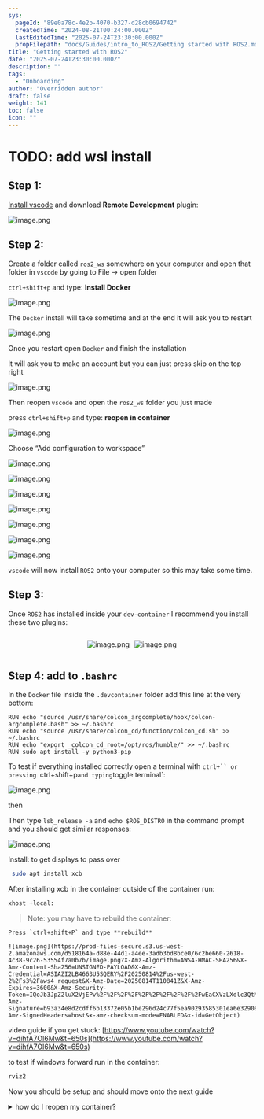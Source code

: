 ```yaml
---
sys:
  pageId: "89e0a78c-4e2b-4070-b327-d28cb0694742"
  createdTime: "2024-08-21T00:24:00.000Z"
  lastEditedTime: "2025-07-24T23:30:00.000Z"
  propFilepath: "docs/Guides/intro_to_ROS2/Getting started with ROS2.md"
title: "Getting started with ROS2"
date: "2025-07-24T23:30:00.000Z"
description: ""
tags:
  - "Onboarding"
author: "Overridden author"
draft: false
weight: 141
toc: false
icon: ""
---
```


# TODO: add wsl install

## Step 1:

[Install vscode](https://code.visualstudio.com/download) and download **Remote Development** plugin:

![image.png](https://prod-files-secure.s3.us-west-2.amazonaws.com/d518164a-d88e-44d1-a4ee-3adb3bd8bce0/efb52993-1881-4a40-b95e-6f020334f022/image.png?X-Amz-Algorithm=AWS4-HMAC-SHA256&X-Amz-Content-Sha256=UNSIGNED-PAYLOAD&X-Amz-Credential=ASIAZI2LB466YDUTMVDW%2F20250814%2Fus-west-2%2Fs3%2Faws4_request&X-Amz-Date=20250814T110831Z&X-Amz-Expires=3600&X-Amz-Security-Token=IQoJb3JpZ2luX2VjEPv%2F%2F%2F%2F%2F%2F%2F%2F%2F%2FwEaCXVzLXdlc3QtMiJHMEUCIFlHVEqrBwmbvl4JOcBs%2FPPFcBkoA28jytr5TAembb%2FyAiEA3Hij5CN5%2BoF45cCOIH63mPnhiLNvNWrRGApP%2F50wSM4q%2FwMIRBAAGgw2Mzc0MjMxODM4MDUiDDE4noZjAOX3uDLX4SrcA8V0NrJIo0SUMllrmJexUDct8uWmUnFXqyoP0VQBvNQfFgv8bcGGUBVS6gTe9%2BJytZcLggb9x1JJ3dGCT1s5%2BbbhX5aI7kIjl5wfcldU5%2FaSCdu%2B%2FF5GNe2e9FhDgJg%2Ftx1itlCF%2B9zSKiSVhK7m7Txh6oZxyhsukfj4JtmgXd9PyypJuNx6n3%2FdT7kzMxJ7iR6YWg7pNPsRbAn%2Fhlz%2FxiSqbf2cMjiszPZg82XbbD%2Bw2RbXS%2Bl%2BznLvJKJDlqz7jduObfZOgNCYSK8CBC3pZVvehwbicsQwln9PSo0Hh3vtVNmJIcJ4JI2WIs4SZalSEmDSrZl07OZDX2q6I8G4g5n7Jwg9QuLZ95SbUSG2heukDL7ErcQYMOoSKK9kJAE8f11PUodcDgaX%2FWgXZwjlJrCUa5Q0AyvD8LXw8Fkvf32DcUExIfQ4hCCJCLvRIzGlqIl2m5yHyJ4fyV3rEUFpGY7uiMKan6Evusai0opBPks50T2Yk4CeOZxLUJk9wvBs7EuP03pV8%2BQfzfU2okqgr9%2B7qFJwR2U4HVjVvQQe9R%2BJWy8u3DoF8t96%2F8KG%2FcvG25Jlf7dJ1hYN8NjqWrAaWDmPGpyWHPL5QU1bow6lpunTMy47CYVbEiW2TlvFMKaE98QGOqUByswZ7MfcTp7QPd%2BEy8usqvWIqKW%2BHkTWBlZgyb4nsFzLEDbidvw3c3CeLWvJ6gElzI7432XwQ%2Bm1dpj7zfGfGmH8SvITiTkp2qARd3ow9bDFC%2FzzIqT8pkzexOkzb%2F%2BkNWvnl6n3R2FG1ec3J4V1avmZS%2FlbY7I3otJii32P04JUQqAcNwKven3CPqjmJ7AR9VG6cJI%2FU29CR2tPiylONKHDBUXc&X-Amz-Signature=ade003824760b08d330f7ba76a1f653d3ee9fecc32afa212922accd1aded38a4&X-Amz-SignedHeaders=host&x-amz-checksum-mode=ENABLED&x-id=GetObject)

## Step 2:

Create a folder called `ros2_ws` somewhere on your computer and open that folder in `vscode` by going to File → open folder 

`ctrl+shift+p` and type: **Install Docker**

![image.png](https://prod-files-secure.s3.us-west-2.amazonaws.com/d518164a-d88e-44d1-a4ee-3adb3bd8bce0/2269dc0e-1cd5-47ff-bceb-c04ad9b2eab0/image.png?X-Amz-Algorithm=AWS4-HMAC-SHA256&X-Amz-Content-Sha256=UNSIGNED-PAYLOAD&X-Amz-Credential=ASIAZI2LB466YDUTMVDW%2F20250814%2Fus-west-2%2Fs3%2Faws4_request&X-Amz-Date=20250814T110831Z&X-Amz-Expires=3600&X-Amz-Security-Token=IQoJb3JpZ2luX2VjEPv%2F%2F%2F%2F%2F%2F%2F%2F%2F%2FwEaCXVzLXdlc3QtMiJHMEUCIFlHVEqrBwmbvl4JOcBs%2FPPFcBkoA28jytr5TAembb%2FyAiEA3Hij5CN5%2BoF45cCOIH63mPnhiLNvNWrRGApP%2F50wSM4q%2FwMIRBAAGgw2Mzc0MjMxODM4MDUiDDE4noZjAOX3uDLX4SrcA8V0NrJIo0SUMllrmJexUDct8uWmUnFXqyoP0VQBvNQfFgv8bcGGUBVS6gTe9%2BJytZcLggb9x1JJ3dGCT1s5%2BbbhX5aI7kIjl5wfcldU5%2FaSCdu%2B%2FF5GNe2e9FhDgJg%2Ftx1itlCF%2B9zSKiSVhK7m7Txh6oZxyhsukfj4JtmgXd9PyypJuNx6n3%2FdT7kzMxJ7iR6YWg7pNPsRbAn%2Fhlz%2FxiSqbf2cMjiszPZg82XbbD%2Bw2RbXS%2Bl%2BznLvJKJDlqz7jduObfZOgNCYSK8CBC3pZVvehwbicsQwln9PSo0Hh3vtVNmJIcJ4JI2WIs4SZalSEmDSrZl07OZDX2q6I8G4g5n7Jwg9QuLZ95SbUSG2heukDL7ErcQYMOoSKK9kJAE8f11PUodcDgaX%2FWgXZwjlJrCUa5Q0AyvD8LXw8Fkvf32DcUExIfQ4hCCJCLvRIzGlqIl2m5yHyJ4fyV3rEUFpGY7uiMKan6Evusai0opBPks50T2Yk4CeOZxLUJk9wvBs7EuP03pV8%2BQfzfU2okqgr9%2B7qFJwR2U4HVjVvQQe9R%2BJWy8u3DoF8t96%2F8KG%2FcvG25Jlf7dJ1hYN8NjqWrAaWDmPGpyWHPL5QU1bow6lpunTMy47CYVbEiW2TlvFMKaE98QGOqUByswZ7MfcTp7QPd%2BEy8usqvWIqKW%2BHkTWBlZgyb4nsFzLEDbidvw3c3CeLWvJ6gElzI7432XwQ%2Bm1dpj7zfGfGmH8SvITiTkp2qARd3ow9bDFC%2FzzIqT8pkzexOkzb%2F%2BkNWvnl6n3R2FG1ec3J4V1avmZS%2FlbY7I3otJii32P04JUQqAcNwKven3CPqjmJ7AR9VG6cJI%2FU29CR2tPiylONKHDBUXc&X-Amz-Signature=2125603f6216d42f6373fe199fe506f84d93ebe7fbb26eebb88117365a83e71c&X-Amz-SignedHeaders=host&x-amz-checksum-mode=ENABLED&x-id=GetObject)

The `Docker` install will take sometime and at the end it will ask you to restart

![image.png](https://prod-files-secure.s3.us-west-2.amazonaws.com/d518164a-d88e-44d1-a4ee-3adb3bd8bce0/ed233f78-be33-4b1f-b89c-9c346c0e961e/image.png?X-Amz-Algorithm=AWS4-HMAC-SHA256&X-Amz-Content-Sha256=UNSIGNED-PAYLOAD&X-Amz-Credential=ASIAZI2LB466YDUTMVDW%2F20250814%2Fus-west-2%2Fs3%2Faws4_request&X-Amz-Date=20250814T110831Z&X-Amz-Expires=3600&X-Amz-Security-Token=IQoJb3JpZ2luX2VjEPv%2F%2F%2F%2F%2F%2F%2F%2F%2F%2FwEaCXVzLXdlc3QtMiJHMEUCIFlHVEqrBwmbvl4JOcBs%2FPPFcBkoA28jytr5TAembb%2FyAiEA3Hij5CN5%2BoF45cCOIH63mPnhiLNvNWrRGApP%2F50wSM4q%2FwMIRBAAGgw2Mzc0MjMxODM4MDUiDDE4noZjAOX3uDLX4SrcA8V0NrJIo0SUMllrmJexUDct8uWmUnFXqyoP0VQBvNQfFgv8bcGGUBVS6gTe9%2BJytZcLggb9x1JJ3dGCT1s5%2BbbhX5aI7kIjl5wfcldU5%2FaSCdu%2B%2FF5GNe2e9FhDgJg%2Ftx1itlCF%2B9zSKiSVhK7m7Txh6oZxyhsukfj4JtmgXd9PyypJuNx6n3%2FdT7kzMxJ7iR6YWg7pNPsRbAn%2Fhlz%2FxiSqbf2cMjiszPZg82XbbD%2Bw2RbXS%2Bl%2BznLvJKJDlqz7jduObfZOgNCYSK8CBC3pZVvehwbicsQwln9PSo0Hh3vtVNmJIcJ4JI2WIs4SZalSEmDSrZl07OZDX2q6I8G4g5n7Jwg9QuLZ95SbUSG2heukDL7ErcQYMOoSKK9kJAE8f11PUodcDgaX%2FWgXZwjlJrCUa5Q0AyvD8LXw8Fkvf32DcUExIfQ4hCCJCLvRIzGlqIl2m5yHyJ4fyV3rEUFpGY7uiMKan6Evusai0opBPks50T2Yk4CeOZxLUJk9wvBs7EuP03pV8%2BQfzfU2okqgr9%2B7qFJwR2U4HVjVvQQe9R%2BJWy8u3DoF8t96%2F8KG%2FcvG25Jlf7dJ1hYN8NjqWrAaWDmPGpyWHPL5QU1bow6lpunTMy47CYVbEiW2TlvFMKaE98QGOqUByswZ7MfcTp7QPd%2BEy8usqvWIqKW%2BHkTWBlZgyb4nsFzLEDbidvw3c3CeLWvJ6gElzI7432XwQ%2Bm1dpj7zfGfGmH8SvITiTkp2qARd3ow9bDFC%2FzzIqT8pkzexOkzb%2F%2BkNWvnl6n3R2FG1ec3J4V1avmZS%2FlbY7I3otJii32P04JUQqAcNwKven3CPqjmJ7AR9VG6cJI%2FU29CR2tPiylONKHDBUXc&X-Amz-Signature=92cfa82b191ccf7bf0918fe093f1cda449815e2c3f001fdc7bb90ed6cfa30fa8&X-Amz-SignedHeaders=host&x-amz-checksum-mode=ENABLED&x-id=GetObject)

Once you restart open `Docker` and finish the installation

It will ask you to make an account but you can just press skip on the top right

![image.png](https://prod-files-secure.s3.us-west-2.amazonaws.com/d518164a-d88e-44d1-a4ee-3adb3bd8bce0/21010ad9-1659-4fd9-9f59-9932a09b2a3d/image.png?X-Amz-Algorithm=AWS4-HMAC-SHA256&X-Amz-Content-Sha256=UNSIGNED-PAYLOAD&X-Amz-Credential=ASIAZI2LB466YDUTMVDW%2F20250814%2Fus-west-2%2Fs3%2Faws4_request&X-Amz-Date=20250814T110831Z&X-Amz-Expires=3600&X-Amz-Security-Token=IQoJb3JpZ2luX2VjEPv%2F%2F%2F%2F%2F%2F%2F%2F%2F%2FwEaCXVzLXdlc3QtMiJHMEUCIFlHVEqrBwmbvl4JOcBs%2FPPFcBkoA28jytr5TAembb%2FyAiEA3Hij5CN5%2BoF45cCOIH63mPnhiLNvNWrRGApP%2F50wSM4q%2FwMIRBAAGgw2Mzc0MjMxODM4MDUiDDE4noZjAOX3uDLX4SrcA8V0NrJIo0SUMllrmJexUDct8uWmUnFXqyoP0VQBvNQfFgv8bcGGUBVS6gTe9%2BJytZcLggb9x1JJ3dGCT1s5%2BbbhX5aI7kIjl5wfcldU5%2FaSCdu%2B%2FF5GNe2e9FhDgJg%2Ftx1itlCF%2B9zSKiSVhK7m7Txh6oZxyhsukfj4JtmgXd9PyypJuNx6n3%2FdT7kzMxJ7iR6YWg7pNPsRbAn%2Fhlz%2FxiSqbf2cMjiszPZg82XbbD%2Bw2RbXS%2Bl%2BznLvJKJDlqz7jduObfZOgNCYSK8CBC3pZVvehwbicsQwln9PSo0Hh3vtVNmJIcJ4JI2WIs4SZalSEmDSrZl07OZDX2q6I8G4g5n7Jwg9QuLZ95SbUSG2heukDL7ErcQYMOoSKK9kJAE8f11PUodcDgaX%2FWgXZwjlJrCUa5Q0AyvD8LXw8Fkvf32DcUExIfQ4hCCJCLvRIzGlqIl2m5yHyJ4fyV3rEUFpGY7uiMKan6Evusai0opBPks50T2Yk4CeOZxLUJk9wvBs7EuP03pV8%2BQfzfU2okqgr9%2B7qFJwR2U4HVjVvQQe9R%2BJWy8u3DoF8t96%2F8KG%2FcvG25Jlf7dJ1hYN8NjqWrAaWDmPGpyWHPL5QU1bow6lpunTMy47CYVbEiW2TlvFMKaE98QGOqUByswZ7MfcTp7QPd%2BEy8usqvWIqKW%2BHkTWBlZgyb4nsFzLEDbidvw3c3CeLWvJ6gElzI7432XwQ%2Bm1dpj7zfGfGmH8SvITiTkp2qARd3ow9bDFC%2FzzIqT8pkzexOkzb%2F%2BkNWvnl6n3R2FG1ec3J4V1avmZS%2FlbY7I3otJii32P04JUQqAcNwKven3CPqjmJ7AR9VG6cJI%2FU29CR2tPiylONKHDBUXc&X-Amz-Signature=f587588a399fb263608d57b94987536290964658c871f3362cbc74362ff377ee&X-Amz-SignedHeaders=host&x-amz-checksum-mode=ENABLED&x-id=GetObject)

Then reopen `vscode` and open the `ros2_ws` folder you just made

press `ctrl+shift+p` and type: **reopen in container**

![image.png](https://prod-files-secure.s3.us-west-2.amazonaws.com/d518164a-d88e-44d1-a4ee-3adb3bd8bce0/4e93b8c2-41ad-488c-8095-c74205196118/image.png?X-Amz-Algorithm=AWS4-HMAC-SHA256&X-Amz-Content-Sha256=UNSIGNED-PAYLOAD&X-Amz-Credential=ASIAZI2LB466YDUTMVDW%2F20250814%2Fus-west-2%2Fs3%2Faws4_request&X-Amz-Date=20250814T110831Z&X-Amz-Expires=3600&X-Amz-Security-Token=IQoJb3JpZ2luX2VjEPv%2F%2F%2F%2F%2F%2F%2F%2F%2F%2FwEaCXVzLXdlc3QtMiJHMEUCIFlHVEqrBwmbvl4JOcBs%2FPPFcBkoA28jytr5TAembb%2FyAiEA3Hij5CN5%2BoF45cCOIH63mPnhiLNvNWrRGApP%2F50wSM4q%2FwMIRBAAGgw2Mzc0MjMxODM4MDUiDDE4noZjAOX3uDLX4SrcA8V0NrJIo0SUMllrmJexUDct8uWmUnFXqyoP0VQBvNQfFgv8bcGGUBVS6gTe9%2BJytZcLggb9x1JJ3dGCT1s5%2BbbhX5aI7kIjl5wfcldU5%2FaSCdu%2B%2FF5GNe2e9FhDgJg%2Ftx1itlCF%2B9zSKiSVhK7m7Txh6oZxyhsukfj4JtmgXd9PyypJuNx6n3%2FdT7kzMxJ7iR6YWg7pNPsRbAn%2Fhlz%2FxiSqbf2cMjiszPZg82XbbD%2Bw2RbXS%2Bl%2BznLvJKJDlqz7jduObfZOgNCYSK8CBC3pZVvehwbicsQwln9PSo0Hh3vtVNmJIcJ4JI2WIs4SZalSEmDSrZl07OZDX2q6I8G4g5n7Jwg9QuLZ95SbUSG2heukDL7ErcQYMOoSKK9kJAE8f11PUodcDgaX%2FWgXZwjlJrCUa5Q0AyvD8LXw8Fkvf32DcUExIfQ4hCCJCLvRIzGlqIl2m5yHyJ4fyV3rEUFpGY7uiMKan6Evusai0opBPks50T2Yk4CeOZxLUJk9wvBs7EuP03pV8%2BQfzfU2okqgr9%2B7qFJwR2U4HVjVvQQe9R%2BJWy8u3DoF8t96%2F8KG%2FcvG25Jlf7dJ1hYN8NjqWrAaWDmPGpyWHPL5QU1bow6lpunTMy47CYVbEiW2TlvFMKaE98QGOqUByswZ7MfcTp7QPd%2BEy8usqvWIqKW%2BHkTWBlZgyb4nsFzLEDbidvw3c3CeLWvJ6gElzI7432XwQ%2Bm1dpj7zfGfGmH8SvITiTkp2qARd3ow9bDFC%2FzzIqT8pkzexOkzb%2F%2BkNWvnl6n3R2FG1ec3J4V1avmZS%2FlbY7I3otJii32P04JUQqAcNwKven3CPqjmJ7AR9VG6cJI%2FU29CR2tPiylONKHDBUXc&X-Amz-Signature=d802ff1ee827f9d68201e0dd1954ad0fbedc876179b455428cd9c99c82acf099&X-Amz-SignedHeaders=host&x-amz-checksum-mode=ENABLED&x-id=GetObject)

Choose “Add configuration to workspace”

![image.png](https://prod-files-secure.s3.us-west-2.amazonaws.com/d518164a-d88e-44d1-a4ee-3adb3bd8bce0/9560b282-5060-4989-ba37-97e7b2c22476/image.png?X-Amz-Algorithm=AWS4-HMAC-SHA256&X-Amz-Content-Sha256=UNSIGNED-PAYLOAD&X-Amz-Credential=ASIAZI2LB466YDUTMVDW%2F20250814%2Fus-west-2%2Fs3%2Faws4_request&X-Amz-Date=20250814T110831Z&X-Amz-Expires=3600&X-Amz-Security-Token=IQoJb3JpZ2luX2VjEPv%2F%2F%2F%2F%2F%2F%2F%2F%2F%2FwEaCXVzLXdlc3QtMiJHMEUCIFlHVEqrBwmbvl4JOcBs%2FPPFcBkoA28jytr5TAembb%2FyAiEA3Hij5CN5%2BoF45cCOIH63mPnhiLNvNWrRGApP%2F50wSM4q%2FwMIRBAAGgw2Mzc0MjMxODM4MDUiDDE4noZjAOX3uDLX4SrcA8V0NrJIo0SUMllrmJexUDct8uWmUnFXqyoP0VQBvNQfFgv8bcGGUBVS6gTe9%2BJytZcLggb9x1JJ3dGCT1s5%2BbbhX5aI7kIjl5wfcldU5%2FaSCdu%2B%2FF5GNe2e9FhDgJg%2Ftx1itlCF%2B9zSKiSVhK7m7Txh6oZxyhsukfj4JtmgXd9PyypJuNx6n3%2FdT7kzMxJ7iR6YWg7pNPsRbAn%2Fhlz%2FxiSqbf2cMjiszPZg82XbbD%2Bw2RbXS%2Bl%2BznLvJKJDlqz7jduObfZOgNCYSK8CBC3pZVvehwbicsQwln9PSo0Hh3vtVNmJIcJ4JI2WIs4SZalSEmDSrZl07OZDX2q6I8G4g5n7Jwg9QuLZ95SbUSG2heukDL7ErcQYMOoSKK9kJAE8f11PUodcDgaX%2FWgXZwjlJrCUa5Q0AyvD8LXw8Fkvf32DcUExIfQ4hCCJCLvRIzGlqIl2m5yHyJ4fyV3rEUFpGY7uiMKan6Evusai0opBPks50T2Yk4CeOZxLUJk9wvBs7EuP03pV8%2BQfzfU2okqgr9%2B7qFJwR2U4HVjVvQQe9R%2BJWy8u3DoF8t96%2F8KG%2FcvG25Jlf7dJ1hYN8NjqWrAaWDmPGpyWHPL5QU1bow6lpunTMy47CYVbEiW2TlvFMKaE98QGOqUByswZ7MfcTp7QPd%2BEy8usqvWIqKW%2BHkTWBlZgyb4nsFzLEDbidvw3c3CeLWvJ6gElzI7432XwQ%2Bm1dpj7zfGfGmH8SvITiTkp2qARd3ow9bDFC%2FzzIqT8pkzexOkzb%2F%2BkNWvnl6n3R2FG1ec3J4V1avmZS%2FlbY7I3otJii32P04JUQqAcNwKven3CPqjmJ7AR9VG6cJI%2FU29CR2tPiylONKHDBUXc&X-Amz-Signature=68d688c61119390cc7a82ffb01a863db964c4d12a987fcaca5761264550171c0&X-Amz-SignedHeaders=host&x-amz-checksum-mode=ENABLED&x-id=GetObject)

![image.png](https://prod-files-secure.s3.us-west-2.amazonaws.com/d518164a-d88e-44d1-a4ee-3adb3bd8bce0/2ee63f81-886b-48e8-a553-dc6e5eac99e4/image.png?X-Amz-Algorithm=AWS4-HMAC-SHA256&X-Amz-Content-Sha256=UNSIGNED-PAYLOAD&X-Amz-Credential=ASIAZI2LB466YDUTMVDW%2F20250814%2Fus-west-2%2Fs3%2Faws4_request&X-Amz-Date=20250814T110831Z&X-Amz-Expires=3600&X-Amz-Security-Token=IQoJb3JpZ2luX2VjEPv%2F%2F%2F%2F%2F%2F%2F%2F%2F%2FwEaCXVzLXdlc3QtMiJHMEUCIFlHVEqrBwmbvl4JOcBs%2FPPFcBkoA28jytr5TAembb%2FyAiEA3Hij5CN5%2BoF45cCOIH63mPnhiLNvNWrRGApP%2F50wSM4q%2FwMIRBAAGgw2Mzc0MjMxODM4MDUiDDE4noZjAOX3uDLX4SrcA8V0NrJIo0SUMllrmJexUDct8uWmUnFXqyoP0VQBvNQfFgv8bcGGUBVS6gTe9%2BJytZcLggb9x1JJ3dGCT1s5%2BbbhX5aI7kIjl5wfcldU5%2FaSCdu%2B%2FF5GNe2e9FhDgJg%2Ftx1itlCF%2B9zSKiSVhK7m7Txh6oZxyhsukfj4JtmgXd9PyypJuNx6n3%2FdT7kzMxJ7iR6YWg7pNPsRbAn%2Fhlz%2FxiSqbf2cMjiszPZg82XbbD%2Bw2RbXS%2Bl%2BznLvJKJDlqz7jduObfZOgNCYSK8CBC3pZVvehwbicsQwln9PSo0Hh3vtVNmJIcJ4JI2WIs4SZalSEmDSrZl07OZDX2q6I8G4g5n7Jwg9QuLZ95SbUSG2heukDL7ErcQYMOoSKK9kJAE8f11PUodcDgaX%2FWgXZwjlJrCUa5Q0AyvD8LXw8Fkvf32DcUExIfQ4hCCJCLvRIzGlqIl2m5yHyJ4fyV3rEUFpGY7uiMKan6Evusai0opBPks50T2Yk4CeOZxLUJk9wvBs7EuP03pV8%2BQfzfU2okqgr9%2B7qFJwR2U4HVjVvQQe9R%2BJWy8u3DoF8t96%2F8KG%2FcvG25Jlf7dJ1hYN8NjqWrAaWDmPGpyWHPL5QU1bow6lpunTMy47CYVbEiW2TlvFMKaE98QGOqUByswZ7MfcTp7QPd%2BEy8usqvWIqKW%2BHkTWBlZgyb4nsFzLEDbidvw3c3CeLWvJ6gElzI7432XwQ%2Bm1dpj7zfGfGmH8SvITiTkp2qARd3ow9bDFC%2FzzIqT8pkzexOkzb%2F%2BkNWvnl6n3R2FG1ec3J4V1avmZS%2FlbY7I3otJii32P04JUQqAcNwKven3CPqjmJ7AR9VG6cJI%2FU29CR2tPiylONKHDBUXc&X-Amz-Signature=65386f3f65821f1cbf1d14130c39662edbd9ef639b771c242f4806b74277e1f5&X-Amz-SignedHeaders=host&x-amz-checksum-mode=ENABLED&x-id=GetObject)

![image.png](https://prod-files-secure.s3.us-west-2.amazonaws.com/d518164a-d88e-44d1-a4ee-3adb3bd8bce0/e0fd626c-c8b6-4b2c-95d1-fa4c26514504/image.png?X-Amz-Algorithm=AWS4-HMAC-SHA256&X-Amz-Content-Sha256=UNSIGNED-PAYLOAD&X-Amz-Credential=ASIAZI2LB466YDUTMVDW%2F20250814%2Fus-west-2%2Fs3%2Faws4_request&X-Amz-Date=20250814T110831Z&X-Amz-Expires=3600&X-Amz-Security-Token=IQoJb3JpZ2luX2VjEPv%2F%2F%2F%2F%2F%2F%2F%2F%2F%2FwEaCXVzLXdlc3QtMiJHMEUCIFlHVEqrBwmbvl4JOcBs%2FPPFcBkoA28jytr5TAembb%2FyAiEA3Hij5CN5%2BoF45cCOIH63mPnhiLNvNWrRGApP%2F50wSM4q%2FwMIRBAAGgw2Mzc0MjMxODM4MDUiDDE4noZjAOX3uDLX4SrcA8V0NrJIo0SUMllrmJexUDct8uWmUnFXqyoP0VQBvNQfFgv8bcGGUBVS6gTe9%2BJytZcLggb9x1JJ3dGCT1s5%2BbbhX5aI7kIjl5wfcldU5%2FaSCdu%2B%2FF5GNe2e9FhDgJg%2Ftx1itlCF%2B9zSKiSVhK7m7Txh6oZxyhsukfj4JtmgXd9PyypJuNx6n3%2FdT7kzMxJ7iR6YWg7pNPsRbAn%2Fhlz%2FxiSqbf2cMjiszPZg82XbbD%2Bw2RbXS%2Bl%2BznLvJKJDlqz7jduObfZOgNCYSK8CBC3pZVvehwbicsQwln9PSo0Hh3vtVNmJIcJ4JI2WIs4SZalSEmDSrZl07OZDX2q6I8G4g5n7Jwg9QuLZ95SbUSG2heukDL7ErcQYMOoSKK9kJAE8f11PUodcDgaX%2FWgXZwjlJrCUa5Q0AyvD8LXw8Fkvf32DcUExIfQ4hCCJCLvRIzGlqIl2m5yHyJ4fyV3rEUFpGY7uiMKan6Evusai0opBPks50T2Yk4CeOZxLUJk9wvBs7EuP03pV8%2BQfzfU2okqgr9%2B7qFJwR2U4HVjVvQQe9R%2BJWy8u3DoF8t96%2F8KG%2FcvG25Jlf7dJ1hYN8NjqWrAaWDmPGpyWHPL5QU1bow6lpunTMy47CYVbEiW2TlvFMKaE98QGOqUByswZ7MfcTp7QPd%2BEy8usqvWIqKW%2BHkTWBlZgyb4nsFzLEDbidvw3c3CeLWvJ6gElzI7432XwQ%2Bm1dpj7zfGfGmH8SvITiTkp2qARd3ow9bDFC%2FzzIqT8pkzexOkzb%2F%2BkNWvnl6n3R2FG1ec3J4V1avmZS%2FlbY7I3otJii32P04JUQqAcNwKven3CPqjmJ7AR9VG6cJI%2FU29CR2tPiylONKHDBUXc&X-Amz-Signature=c3298007e96b1677098ac670b08ced10561fc5bc33b1977984f52d8d1f81ddf0&X-Amz-SignedHeaders=host&x-amz-checksum-mode=ENABLED&x-id=GetObject)

![image.png](https://prod-files-secure.s3.us-west-2.amazonaws.com/d518164a-d88e-44d1-a4ee-3adb3bd8bce0/a2e13f50-d2ab-4719-a4c2-7ced634bfc9d/image.png?X-Amz-Algorithm=AWS4-HMAC-SHA256&X-Amz-Content-Sha256=UNSIGNED-PAYLOAD&X-Amz-Credential=ASIAZI2LB466YDUTMVDW%2F20250814%2Fus-west-2%2Fs3%2Faws4_request&X-Amz-Date=20250814T110831Z&X-Amz-Expires=3600&X-Amz-Security-Token=IQoJb3JpZ2luX2VjEPv%2F%2F%2F%2F%2F%2F%2F%2F%2F%2FwEaCXVzLXdlc3QtMiJHMEUCIFlHVEqrBwmbvl4JOcBs%2FPPFcBkoA28jytr5TAembb%2FyAiEA3Hij5CN5%2BoF45cCOIH63mPnhiLNvNWrRGApP%2F50wSM4q%2FwMIRBAAGgw2Mzc0MjMxODM4MDUiDDE4noZjAOX3uDLX4SrcA8V0NrJIo0SUMllrmJexUDct8uWmUnFXqyoP0VQBvNQfFgv8bcGGUBVS6gTe9%2BJytZcLggb9x1JJ3dGCT1s5%2BbbhX5aI7kIjl5wfcldU5%2FaSCdu%2B%2FF5GNe2e9FhDgJg%2Ftx1itlCF%2B9zSKiSVhK7m7Txh6oZxyhsukfj4JtmgXd9PyypJuNx6n3%2FdT7kzMxJ7iR6YWg7pNPsRbAn%2Fhlz%2FxiSqbf2cMjiszPZg82XbbD%2Bw2RbXS%2Bl%2BznLvJKJDlqz7jduObfZOgNCYSK8CBC3pZVvehwbicsQwln9PSo0Hh3vtVNmJIcJ4JI2WIs4SZalSEmDSrZl07OZDX2q6I8G4g5n7Jwg9QuLZ95SbUSG2heukDL7ErcQYMOoSKK9kJAE8f11PUodcDgaX%2FWgXZwjlJrCUa5Q0AyvD8LXw8Fkvf32DcUExIfQ4hCCJCLvRIzGlqIl2m5yHyJ4fyV3rEUFpGY7uiMKan6Evusai0opBPks50T2Yk4CeOZxLUJk9wvBs7EuP03pV8%2BQfzfU2okqgr9%2B7qFJwR2U4HVjVvQQe9R%2BJWy8u3DoF8t96%2F8KG%2FcvG25Jlf7dJ1hYN8NjqWrAaWDmPGpyWHPL5QU1bow6lpunTMy47CYVbEiW2TlvFMKaE98QGOqUByswZ7MfcTp7QPd%2BEy8usqvWIqKW%2BHkTWBlZgyb4nsFzLEDbidvw3c3CeLWvJ6gElzI7432XwQ%2Bm1dpj7zfGfGmH8SvITiTkp2qARd3ow9bDFC%2FzzIqT8pkzexOkzb%2F%2BkNWvnl6n3R2FG1ec3J4V1avmZS%2FlbY7I3otJii32P04JUQqAcNwKven3CPqjmJ7AR9VG6cJI%2FU29CR2tPiylONKHDBUXc&X-Amz-Signature=ffaa9dbc2e230abe8f9451f80277178e911a65eb20604765ede8dee87a4e58a6&X-Amz-SignedHeaders=host&x-amz-checksum-mode=ENABLED&x-id=GetObject)

![image.png](https://prod-files-secure.s3.us-west-2.amazonaws.com/d518164a-d88e-44d1-a4ee-3adb3bd8bce0/6cc478ad-aaba-4bf7-9fcc-403277ab896c/image.png?X-Amz-Algorithm=AWS4-HMAC-SHA256&X-Amz-Content-Sha256=UNSIGNED-PAYLOAD&X-Amz-Credential=ASIAZI2LB466YDUTMVDW%2F20250814%2Fus-west-2%2Fs3%2Faws4_request&X-Amz-Date=20250814T110831Z&X-Amz-Expires=3600&X-Amz-Security-Token=IQoJb3JpZ2luX2VjEPv%2F%2F%2F%2F%2F%2F%2F%2F%2F%2FwEaCXVzLXdlc3QtMiJHMEUCIFlHVEqrBwmbvl4JOcBs%2FPPFcBkoA28jytr5TAembb%2FyAiEA3Hij5CN5%2BoF45cCOIH63mPnhiLNvNWrRGApP%2F50wSM4q%2FwMIRBAAGgw2Mzc0MjMxODM4MDUiDDE4noZjAOX3uDLX4SrcA8V0NrJIo0SUMllrmJexUDct8uWmUnFXqyoP0VQBvNQfFgv8bcGGUBVS6gTe9%2BJytZcLggb9x1JJ3dGCT1s5%2BbbhX5aI7kIjl5wfcldU5%2FaSCdu%2B%2FF5GNe2e9FhDgJg%2Ftx1itlCF%2B9zSKiSVhK7m7Txh6oZxyhsukfj4JtmgXd9PyypJuNx6n3%2FdT7kzMxJ7iR6YWg7pNPsRbAn%2Fhlz%2FxiSqbf2cMjiszPZg82XbbD%2Bw2RbXS%2Bl%2BznLvJKJDlqz7jduObfZOgNCYSK8CBC3pZVvehwbicsQwln9PSo0Hh3vtVNmJIcJ4JI2WIs4SZalSEmDSrZl07OZDX2q6I8G4g5n7Jwg9QuLZ95SbUSG2heukDL7ErcQYMOoSKK9kJAE8f11PUodcDgaX%2FWgXZwjlJrCUa5Q0AyvD8LXw8Fkvf32DcUExIfQ4hCCJCLvRIzGlqIl2m5yHyJ4fyV3rEUFpGY7uiMKan6Evusai0opBPks50T2Yk4CeOZxLUJk9wvBs7EuP03pV8%2BQfzfU2okqgr9%2B7qFJwR2U4HVjVvQQe9R%2BJWy8u3DoF8t96%2F8KG%2FcvG25Jlf7dJ1hYN8NjqWrAaWDmPGpyWHPL5QU1bow6lpunTMy47CYVbEiW2TlvFMKaE98QGOqUByswZ7MfcTp7QPd%2BEy8usqvWIqKW%2BHkTWBlZgyb4nsFzLEDbidvw3c3CeLWvJ6gElzI7432XwQ%2Bm1dpj7zfGfGmH8SvITiTkp2qARd3ow9bDFC%2FzzIqT8pkzexOkzb%2F%2BkNWvnl6n3R2FG1ec3J4V1avmZS%2FlbY7I3otJii32P04JUQqAcNwKven3CPqjmJ7AR9VG6cJI%2FU29CR2tPiylONKHDBUXc&X-Amz-Signature=0e505bfd2ec6f046b6e416af029cbf9ab690310614a7fb7e1978d9f84bd59b8d&X-Amz-SignedHeaders=host&x-amz-checksum-mode=ENABLED&x-id=GetObject)

![image.png](https://prod-files-secure.s3.us-west-2.amazonaws.com/d518164a-d88e-44d1-a4ee-3adb3bd8bce0/53255b28-f75e-430f-b9e3-c0ac8577e42b/image.png?X-Amz-Algorithm=AWS4-HMAC-SHA256&X-Amz-Content-Sha256=UNSIGNED-PAYLOAD&X-Amz-Credential=ASIAZI2LB466YDUTMVDW%2F20250814%2Fus-west-2%2Fs3%2Faws4_request&X-Amz-Date=20250814T110831Z&X-Amz-Expires=3600&X-Amz-Security-Token=IQoJb3JpZ2luX2VjEPv%2F%2F%2F%2F%2F%2F%2F%2F%2F%2FwEaCXVzLXdlc3QtMiJHMEUCIFlHVEqrBwmbvl4JOcBs%2FPPFcBkoA28jytr5TAembb%2FyAiEA3Hij5CN5%2BoF45cCOIH63mPnhiLNvNWrRGApP%2F50wSM4q%2FwMIRBAAGgw2Mzc0MjMxODM4MDUiDDE4noZjAOX3uDLX4SrcA8V0NrJIo0SUMllrmJexUDct8uWmUnFXqyoP0VQBvNQfFgv8bcGGUBVS6gTe9%2BJytZcLggb9x1JJ3dGCT1s5%2BbbhX5aI7kIjl5wfcldU5%2FaSCdu%2B%2FF5GNe2e9FhDgJg%2Ftx1itlCF%2B9zSKiSVhK7m7Txh6oZxyhsukfj4JtmgXd9PyypJuNx6n3%2FdT7kzMxJ7iR6YWg7pNPsRbAn%2Fhlz%2FxiSqbf2cMjiszPZg82XbbD%2Bw2RbXS%2Bl%2BznLvJKJDlqz7jduObfZOgNCYSK8CBC3pZVvehwbicsQwln9PSo0Hh3vtVNmJIcJ4JI2WIs4SZalSEmDSrZl07OZDX2q6I8G4g5n7Jwg9QuLZ95SbUSG2heukDL7ErcQYMOoSKK9kJAE8f11PUodcDgaX%2FWgXZwjlJrCUa5Q0AyvD8LXw8Fkvf32DcUExIfQ4hCCJCLvRIzGlqIl2m5yHyJ4fyV3rEUFpGY7uiMKan6Evusai0opBPks50T2Yk4CeOZxLUJk9wvBs7EuP03pV8%2BQfzfU2okqgr9%2B7qFJwR2U4HVjVvQQe9R%2BJWy8u3DoF8t96%2F8KG%2FcvG25Jlf7dJ1hYN8NjqWrAaWDmPGpyWHPL5QU1bow6lpunTMy47CYVbEiW2TlvFMKaE98QGOqUByswZ7MfcTp7QPd%2BEy8usqvWIqKW%2BHkTWBlZgyb4nsFzLEDbidvw3c3CeLWvJ6gElzI7432XwQ%2Bm1dpj7zfGfGmH8SvITiTkp2qARd3ow9bDFC%2FzzIqT8pkzexOkzb%2F%2BkNWvnl6n3R2FG1ec3J4V1avmZS%2FlbY7I3otJii32P04JUQqAcNwKven3CPqjmJ7AR9VG6cJI%2FU29CR2tPiylONKHDBUXc&X-Amz-Signature=0c907d75f2c0407482be67cd71df014a7a8a8f1dd5bba77de06c2fea9e66e536&X-Amz-SignedHeaders=host&x-amz-checksum-mode=ENABLED&x-id=GetObject)

![image.png](https://prod-files-secure.s3.us-west-2.amazonaws.com/d518164a-d88e-44d1-a4ee-3adb3bd8bce0/7c562767-5af9-4ffb-97d1-327bcdf4ee00/image.png?X-Amz-Algorithm=AWS4-HMAC-SHA256&X-Amz-Content-Sha256=UNSIGNED-PAYLOAD&X-Amz-Credential=ASIAZI2LB466YDUTMVDW%2F20250814%2Fus-west-2%2Fs3%2Faws4_request&X-Amz-Date=20250814T110831Z&X-Amz-Expires=3600&X-Amz-Security-Token=IQoJb3JpZ2luX2VjEPv%2F%2F%2F%2F%2F%2F%2F%2F%2F%2FwEaCXVzLXdlc3QtMiJHMEUCIFlHVEqrBwmbvl4JOcBs%2FPPFcBkoA28jytr5TAembb%2FyAiEA3Hij5CN5%2BoF45cCOIH63mPnhiLNvNWrRGApP%2F50wSM4q%2FwMIRBAAGgw2Mzc0MjMxODM4MDUiDDE4noZjAOX3uDLX4SrcA8V0NrJIo0SUMllrmJexUDct8uWmUnFXqyoP0VQBvNQfFgv8bcGGUBVS6gTe9%2BJytZcLggb9x1JJ3dGCT1s5%2BbbhX5aI7kIjl5wfcldU5%2FaSCdu%2B%2FF5GNe2e9FhDgJg%2Ftx1itlCF%2B9zSKiSVhK7m7Txh6oZxyhsukfj4JtmgXd9PyypJuNx6n3%2FdT7kzMxJ7iR6YWg7pNPsRbAn%2Fhlz%2FxiSqbf2cMjiszPZg82XbbD%2Bw2RbXS%2Bl%2BznLvJKJDlqz7jduObfZOgNCYSK8CBC3pZVvehwbicsQwln9PSo0Hh3vtVNmJIcJ4JI2WIs4SZalSEmDSrZl07OZDX2q6I8G4g5n7Jwg9QuLZ95SbUSG2heukDL7ErcQYMOoSKK9kJAE8f11PUodcDgaX%2FWgXZwjlJrCUa5Q0AyvD8LXw8Fkvf32DcUExIfQ4hCCJCLvRIzGlqIl2m5yHyJ4fyV3rEUFpGY7uiMKan6Evusai0opBPks50T2Yk4CeOZxLUJk9wvBs7EuP03pV8%2BQfzfU2okqgr9%2B7qFJwR2U4HVjVvQQe9R%2BJWy8u3DoF8t96%2F8KG%2FcvG25Jlf7dJ1hYN8NjqWrAaWDmPGpyWHPL5QU1bow6lpunTMy47CYVbEiW2TlvFMKaE98QGOqUByswZ7MfcTp7QPd%2BEy8usqvWIqKW%2BHkTWBlZgyb4nsFzLEDbidvw3c3CeLWvJ6gElzI7432XwQ%2Bm1dpj7zfGfGmH8SvITiTkp2qARd3ow9bDFC%2FzzIqT8pkzexOkzb%2F%2BkNWvnl6n3R2FG1ec3J4V1avmZS%2FlbY7I3otJii32P04JUQqAcNwKven3CPqjmJ7AR9VG6cJI%2FU29CR2tPiylONKHDBUXc&X-Amz-Signature=f823a6f45c0e97abfd28107815449bcca8eae491afeab850bbb75c7e0d5565c1&X-Amz-SignedHeaders=host&x-amz-checksum-mode=ENABLED&x-id=GetObject)

`vscode` will now install `ROS2` onto your computer so this may take some time.

## Step 3:

Once `ROS2` has installed inside your `dev-container` I recommend you install these two plugins:

<div style="display: flex;flex-direction: row; column-gap:10px; max-width: 630px;justify-content: center;">
<div>

![image.png](https://prod-files-secure.s3.us-west-2.amazonaws.com/d518164a-d88e-44d1-a4ee-3adb3bd8bce0/3fc3d550-5a54-4ba1-ba6b-faa01cdb7369/image.png?X-Amz-Algorithm=AWS4-HMAC-SHA256&X-Amz-Content-Sha256=UNSIGNED-PAYLOAD&X-Amz-Credential=ASIAZI2LB46663KIHTEI%2F20250814%2Fus-west-2%2Fs3%2Faws4_request&X-Amz-Date=20250814T110839Z&X-Amz-Expires=3600&X-Amz-Security-Token=IQoJb3JpZ2luX2VjEPv%2F%2F%2F%2F%2F%2F%2F%2F%2F%2FwEaCXVzLXdlc3QtMiJHMEUCIQC8xLAWWoMtuKefl2JCO%2FeNWVtw5eiRPsveTrLUT8WozwIgGjySHg34ZI0nhMs1FhRZ%2BwB%2BcYSm%2BSQaUjGcLXE19OUq%2FwMIRBAAGgw2Mzc0MjMxODM4MDUiDN5lnqHgyV9FgyEV6SrcA6Ca7fh0Hj4p2ah8KNgWb%2FsfHfteOaL23%2Fdf7z%2BVx%2FoxkA8esvWsdQR3wcvwS9awhdDvzMG22OotXY%2F7gBZ3dlctG%2F9QxU82vqM2liDC3CrPXkrV%2BZO%2FaSRpRYyMQsoLty1XzIxASoL14oE00SV3b35khyRhvHBzo1fzTb6rY10Mkjb7mBYhPyrguR0PNs2t%2BHDiHBasco213AVwKyMBkTtB3pIBx02SAk6gzVhZ6axppyjamIi%2F9Vywu8ECjceytcHgILgDfiWNcy8Hh%2F1fbO4cQpDZbQArXPOj18hCtQCZ4plxRzt7d0R3vn4jvqMFEqy5bPbr5YXf6RE%2F0QI6Gp4ljNzp08Qgz8wb600nDGFe2eyc8x0qv2jwVWRSfJ97jGO%2Brsinbk7KtvSmmPIOvdDj3Z7k76lS%2ByU88T8Uw8x7XNiQ1Rw49m6hpuozY8QVqAuEEZ4Q%2Bo2xftDaMHMkgKyTXhvjmUZf70lJl39rPKqcNVjAlZ8UU8lmV79nwBS6Napgsydum2DRvpGWrp6UNI6iGIolESNLu44Kk2s92qMvFdCCI%2Blj7kcmIKo5DfbxHBr4AZ8jU9sbP7M8iFp2Q5v%2FcfcsOgm2FT1jrke2Fe9zn6c3NoWYsh%2BSkiRVMIaF98QGOqUBVvQNN78otUUY3nMYUzDCkFIAlVBhLRhHRHp4Ezlhfe3pVlR6j4qjAcp7sM%2F%2F8uuV3oAaPL4B2sL8pe9TLaHLtpkdNZPvAnUw%2FEeAhcuXbPZnKzr3BssK%2Fv3Lg%2BS%2FUnMbD7MVBCNibxoOFHLEmHlQpH1KmKI%2Bj0TDYnv%2FgLnJtVTATBnDsKbJNO6YHE7eA2v4VGM%2FGK0F3rQDT%2BFez4Qs2vOQHy44&X-Amz-Signature=6937ade32ce17ab07ae2486bcc4f55411019d3b1e906f01cf99fa6cd17571858&X-Amz-SignedHeaders=host&x-amz-checksum-mode=ENABLED&x-id=GetObject)

</div>
<div>

![image.png](https://prod-files-secure.s3.us-west-2.amazonaws.com/d518164a-d88e-44d1-a4ee-3adb3bd8bce0/d994cc66-13c2-4093-a5a3-f84cf4601a82/image.png?X-Amz-Algorithm=AWS4-HMAC-SHA256&X-Amz-Content-Sha256=UNSIGNED-PAYLOAD&X-Amz-Credential=ASIAZI2LB466Z7PLQA7C%2F20250814%2Fus-west-2%2Fs3%2Faws4_request&X-Amz-Date=20250814T110840Z&X-Amz-Expires=3600&X-Amz-Security-Token=IQoJb3JpZ2luX2VjEPv%2F%2F%2F%2F%2F%2F%2F%2F%2F%2FwEaCXVzLXdlc3QtMiJHMEUCIFXRObGAkaYXBdEzV9g3eqVlD%2Faoo4vhuODlvrsuyZccAiEAgr3Xp846AGldcc6Loe8%2Fr0rzbzzk6jQr1RoJlWT1G5Yq%2FwMIRBAAGgw2Mzc0MjMxODM4MDUiDE2QM4FxEmbCfqMVmircAz9msMJhkosSzA3woTg0IiIdYcRb2SHmXVtL7Ufp0d9iz5vwjnLGp3Y2f5udvSVaRAKkwtQ8ebiBJ72XFgghy55Qj3YJOWstLX3sbuXbGBP2KXBHGut6Q7Bk3v4q7Bp%2FYrMwfMULu7OtbPJGKO9UOeKV0Xyn9mjGx2yYkRpzXjR%2F1twwjoBY04bFseERgGo4SH1aDnAESE%2BEaq3rpgXuwlMhwnI30ZaY8CKOd3edDGnHC9r%2FdvzCr%2BCf%2BznN6zLKuGYNr6Hf379gg6XRrubiB5cpfutIKFjjE4%2BUhC1NtxhwfVPT1XanF2Js8KDA2qTGFD7b%2FP7tsxIt9bu0VsfLYkaXcCIdZosK2totHPfd8Z5IXlzRHdOaTJCSSUlN09SVQXtPHHn9kE7u7%2B6VnloWcjqHX5ZaoeJgRXmzgRb9CJcEwhX4HAH7TRQKeBynDD0zkzjso6QshSB8akn%2FXINuQNF%2F6Ht2ZraY2vQhztt4dUE6%2B9U7hYf88sgWjJtPTUYdFYbEQwrEnzwLHO2Tp5o4qmSBZKkxBz2XWNWrV8rlOuWbiJQOot2U%2BSsgESnKeAIKUKrebgJmC3IYTo1Yzem2MR0xXkldWuRXLrvV1V5em07xunLZVve5R5dqvdkJMMOE98QGOqUBBp5j%2F%2FvfniUqGnbtcw4iAtPktJJJFvz4nptSH6jhJUy%2FmFYrHcys9d2dK4CBY2Rra0%2FYaiyc4sceo8Nc%2BfMBnmFnzhtdMoa5ZfCkqrtjhruF1fUvaNd3xfBGSWkDk%2BdfqIUyU6schevc2CPSrtDWFgkXrWzab6ygPkSuPkZkUpUV%2FPNEXrRKrWBQpTUSL3chIJKlB%2FfQ%2Fu12l536ufZNe4WRhKQW&X-Amz-Signature=8aa257bff61942e3f746ac73f5cb6000c3fd702f3a8da46d040ad1a28a9b863b&X-Amz-SignedHeaders=host&x-amz-checksum-mode=ENABLED&x-id=GetObject)

</div>
</div>

## Step 4: add to `.bashrc`

In the `Docker` file inside the `.devcontainer` folder add this line at the very bottom: 

```docker
RUN echo "source /usr/share/colcon_argcomplete/hook/colcon-argcomplete.bash" >> ~/.bashrc
RUN echo "source /usr/share/colcon_cd/function/colcon_cd.sh" >> ~/.bashrc
RUN echo "export _colcon_cd_root=/opt/ros/humble/" >> ~/.bashrc
RUN sudo apt install -y python3-pip 
```

To test if everything installed correctly open a terminal with `ctrl+`` or pressing `ctrl+shift+p` and typing `toggle terminal`:

![image.png](https://prod-files-secure.s3.us-west-2.amazonaws.com/d518164a-d88e-44d1-a4ee-3adb3bd8bce0/6a4943d8-b04e-4c02-9a58-775f3384d1a5/image.png?X-Amz-Algorithm=AWS4-HMAC-SHA256&X-Amz-Content-Sha256=UNSIGNED-PAYLOAD&X-Amz-Credential=ASIAZI2LB466YDUTMVDW%2F20250814%2Fus-west-2%2Fs3%2Faws4_request&X-Amz-Date=20250814T110831Z&X-Amz-Expires=3600&X-Amz-Security-Token=IQoJb3JpZ2luX2VjEPv%2F%2F%2F%2F%2F%2F%2F%2F%2F%2FwEaCXVzLXdlc3QtMiJHMEUCIFlHVEqrBwmbvl4JOcBs%2FPPFcBkoA28jytr5TAembb%2FyAiEA3Hij5CN5%2BoF45cCOIH63mPnhiLNvNWrRGApP%2F50wSM4q%2FwMIRBAAGgw2Mzc0MjMxODM4MDUiDDE4noZjAOX3uDLX4SrcA8V0NrJIo0SUMllrmJexUDct8uWmUnFXqyoP0VQBvNQfFgv8bcGGUBVS6gTe9%2BJytZcLggb9x1JJ3dGCT1s5%2BbbhX5aI7kIjl5wfcldU5%2FaSCdu%2B%2FF5GNe2e9FhDgJg%2Ftx1itlCF%2B9zSKiSVhK7m7Txh6oZxyhsukfj4JtmgXd9PyypJuNx6n3%2FdT7kzMxJ7iR6YWg7pNPsRbAn%2Fhlz%2FxiSqbf2cMjiszPZg82XbbD%2Bw2RbXS%2Bl%2BznLvJKJDlqz7jduObfZOgNCYSK8CBC3pZVvehwbicsQwln9PSo0Hh3vtVNmJIcJ4JI2WIs4SZalSEmDSrZl07OZDX2q6I8G4g5n7Jwg9QuLZ95SbUSG2heukDL7ErcQYMOoSKK9kJAE8f11PUodcDgaX%2FWgXZwjlJrCUa5Q0AyvD8LXw8Fkvf32DcUExIfQ4hCCJCLvRIzGlqIl2m5yHyJ4fyV3rEUFpGY7uiMKan6Evusai0opBPks50T2Yk4CeOZxLUJk9wvBs7EuP03pV8%2BQfzfU2okqgr9%2B7qFJwR2U4HVjVvQQe9R%2BJWy8u3DoF8t96%2F8KG%2FcvG25Jlf7dJ1hYN8NjqWrAaWDmPGpyWHPL5QU1bow6lpunTMy47CYVbEiW2TlvFMKaE98QGOqUByswZ7MfcTp7QPd%2BEy8usqvWIqKW%2BHkTWBlZgyb4nsFzLEDbidvw3c3CeLWvJ6gElzI7432XwQ%2Bm1dpj7zfGfGmH8SvITiTkp2qARd3ow9bDFC%2FzzIqT8pkzexOkzb%2F%2BkNWvnl6n3R2FG1ec3J4V1avmZS%2FlbY7I3otJii32P04JUQqAcNwKven3CPqjmJ7AR9VG6cJI%2FU29CR2tPiylONKHDBUXc&X-Amz-Signature=c2697d2995ca1d95bf39e5e1cd80ac847a0f008197b7c7f7a3552fe0bef8862d&X-Amz-SignedHeaders=host&x-amz-checksum-mode=ENABLED&x-id=GetObject)

then 

Then type `lsb_release -a` and `echo $ROS_DISTRO` in the command prompt and you should get similar responses:

![image.png](https://prod-files-secure.s3.us-west-2.amazonaws.com/d518164a-d88e-44d1-a4ee-3adb3bd8bce0/3e635dec-a805-4e85-8b9e-d000e5b71a4e/image.png?X-Amz-Algorithm=AWS4-HMAC-SHA256&X-Amz-Content-Sha256=UNSIGNED-PAYLOAD&X-Amz-Credential=ASIAZI2LB466YDUTMVDW%2F20250814%2Fus-west-2%2Fs3%2Faws4_request&X-Amz-Date=20250814T110831Z&X-Amz-Expires=3600&X-Amz-Security-Token=IQoJb3JpZ2luX2VjEPv%2F%2F%2F%2F%2F%2F%2F%2F%2F%2FwEaCXVzLXdlc3QtMiJHMEUCIFlHVEqrBwmbvl4JOcBs%2FPPFcBkoA28jytr5TAembb%2FyAiEA3Hij5CN5%2BoF45cCOIH63mPnhiLNvNWrRGApP%2F50wSM4q%2FwMIRBAAGgw2Mzc0MjMxODM4MDUiDDE4noZjAOX3uDLX4SrcA8V0NrJIo0SUMllrmJexUDct8uWmUnFXqyoP0VQBvNQfFgv8bcGGUBVS6gTe9%2BJytZcLggb9x1JJ3dGCT1s5%2BbbhX5aI7kIjl5wfcldU5%2FaSCdu%2B%2FF5GNe2e9FhDgJg%2Ftx1itlCF%2B9zSKiSVhK7m7Txh6oZxyhsukfj4JtmgXd9PyypJuNx6n3%2FdT7kzMxJ7iR6YWg7pNPsRbAn%2Fhlz%2FxiSqbf2cMjiszPZg82XbbD%2Bw2RbXS%2Bl%2BznLvJKJDlqz7jduObfZOgNCYSK8CBC3pZVvehwbicsQwln9PSo0Hh3vtVNmJIcJ4JI2WIs4SZalSEmDSrZl07OZDX2q6I8G4g5n7Jwg9QuLZ95SbUSG2heukDL7ErcQYMOoSKK9kJAE8f11PUodcDgaX%2FWgXZwjlJrCUa5Q0AyvD8LXw8Fkvf32DcUExIfQ4hCCJCLvRIzGlqIl2m5yHyJ4fyV3rEUFpGY7uiMKan6Evusai0opBPks50T2Yk4CeOZxLUJk9wvBs7EuP03pV8%2BQfzfU2okqgr9%2B7qFJwR2U4HVjVvQQe9R%2BJWy8u3DoF8t96%2F8KG%2FcvG25Jlf7dJ1hYN8NjqWrAaWDmPGpyWHPL5QU1bow6lpunTMy47CYVbEiW2TlvFMKaE98QGOqUByswZ7MfcTp7QPd%2BEy8usqvWIqKW%2BHkTWBlZgyb4nsFzLEDbidvw3c3CeLWvJ6gElzI7432XwQ%2Bm1dpj7zfGfGmH8SvITiTkp2qARd3ow9bDFC%2FzzIqT8pkzexOkzb%2F%2BkNWvnl6n3R2FG1ec3J4V1avmZS%2FlbY7I3otJii32P04JUQqAcNwKven3CPqjmJ7AR9VG6cJI%2FU29CR2tPiylONKHDBUXc&X-Amz-Signature=7643bb73a82f60d580802c209723299eb3863158aab70421853ad9e628c5976a&X-Amz-SignedHeaders=host&x-amz-checksum-mode=ENABLED&x-id=GetObject)

Install:  to get displays to pass over

```bash
 sudo apt install xcb
```

After installing xcb in the container outside of the container run:

```python
xhost +local:
```

> Note: you may have to rebuild the container:

	Press `ctrl+shift+P` and type **rebuild**

	![image.png](https://prod-files-secure.s3.us-west-2.amazonaws.com/d518164a-d88e-44d1-a4ee-3adb3bd8bce0/6c2be660-2618-4c38-9c26-53554f7a0b7b/image.png?X-Amz-Algorithm=AWS4-HMAC-SHA256&X-Amz-Content-Sha256=UNSIGNED-PAYLOAD&X-Amz-Credential=ASIAZI2LB4663U5SQERY%2F20250814%2Fus-west-2%2Fs3%2Faws4_request&X-Amz-Date=20250814T110841Z&X-Amz-Expires=3600&X-Amz-Security-Token=IQoJb3JpZ2luX2VjEPv%2F%2F%2F%2F%2F%2F%2F%2F%2F%2FwEaCXVzLXdlc3QtMiJHMEUCIHhS%2FvIgfNWWHA9g3Zxwud2lmwgxjT5H73zSv8wCkEWhAiEA60GXxaj089hnGFWdksjy20Yl7qHVqhwOMr4k8WH6sVUq%2FwMIRBAAGgw2Mzc0MjMxODM4MDUiDMo4FT2vsa0SnTsniCrcA%2B2%2FpZSknaYXRY57Y3BbWtDBsB5pPH1SRfbO98O2IQ94E64IN6imb4vo7hJfPw3gb921Cl4A4G209Y1zzgB2t1drzGnYSnzyyl81gtv8SkXRmSSzxOcg2tWNAoOoFkehQUMXaNcHHHz86eGV98EmXJ1yqBYsfs1IDaTsliQGr1POr0gIBoE0oF5sNEmN1NJpVE%2FFdrY6SC3JhAfDp5gwZTu5nM6xsqDr5yuLKydcsyIbBBOcLPfJ5AmNvXedIuDPocgFoHFPbrPbVxoQWzJmDh28hhF6mlfqqxAmy%2F4VtzXY7YZo0gRTd259NIuE4r1Y7xC7HOpSAkXfuZ7XLFauvd%2FhkA%2FQuhGuP9yavGer6Tb%2BNccnrqWrQRWk5vdZ1t9PYEpdiWd3lCkJomHvRJ9e%2FS8V7MQRZX%2FQTncpyyBhQHCgKvYeFlWp4tsjaiJa42uCVKQh%2FHpQzDFBU2zcVs5NNpMXoBTgehh2zyePQXb75H%2F%2F5QHfG3aE75eIwcR4TCMY9agXt0SFrUHYZtkjrc6mnvaX8RorvfWjS6OCRZEbZFbDW6bH5F6N4mGdbru4pmGEC1YSkS4XUxkZLk%2FRv0lAgcxVtDyReLEQFFyl5G8vcyQ9cLckA7rgI4%2B%2BZ5ihMM6E98QGOqUBEUFrG6BVGdKZpSUCn9LHg4RX8hkEZNykZJ3%2FSS%2BJLwGjYnyIhZ%2F7%2B10%2Bbsf%2FDYMvnAar8yFdnMuDRdgrK1fjo0fYn%2FL3e1uEmmWT6NbDwiMO2ZF1U6GOm5SQ6v6OrducOVQxxncmMht9LThXT0pOr9TxYuyquBhAmetEPf7MkXf0FoOqYstQHeeHDVodkxFLopG0bqEDaoL%2FkDLL8NTXZo7hDPA%2F&X-Amz-Signature=b93a34e8d2cdff6b13372e05b1be296d24c77f5ea90293585301ea6e329087a5&X-Amz-SignedHeaders=host&x-amz-checksum-mode=ENABLED&x-id=GetObject)

video guide if you get stuck: [https://www.youtube.com/watch?v=dihfA7Ol6Mw&t=650s](https://www.youtube.com/watch?v=dihfA7Ol6Mw&t=650s)

to test if windows forward run in the container:

```bash
rviz2
```

Now you should be setup and should move onto the next guide 

<details>
      <summary>how do I reopen my container?</summary>
      TODO:
  </details>
